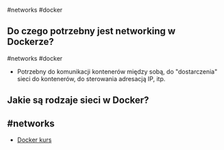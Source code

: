 #networks #docker

## Do czego potrzebny jest networking w Dockerze?
#networks #docker
- Potrzebny do komunikacji kontenerów między sobą, do "dostarczenia" sieci do kontenerów, do sterowania adresacją IP, itp.

## Jakie są rodzaje sieci w Docker?
#networks 
- 

- [Docker kurs](https://www.youtube.com/watch?v=QIzX9ftVn_0&list=PLj-pbEqbjo6ABYxLDCKqvo3e0flutpbCy&index=8)